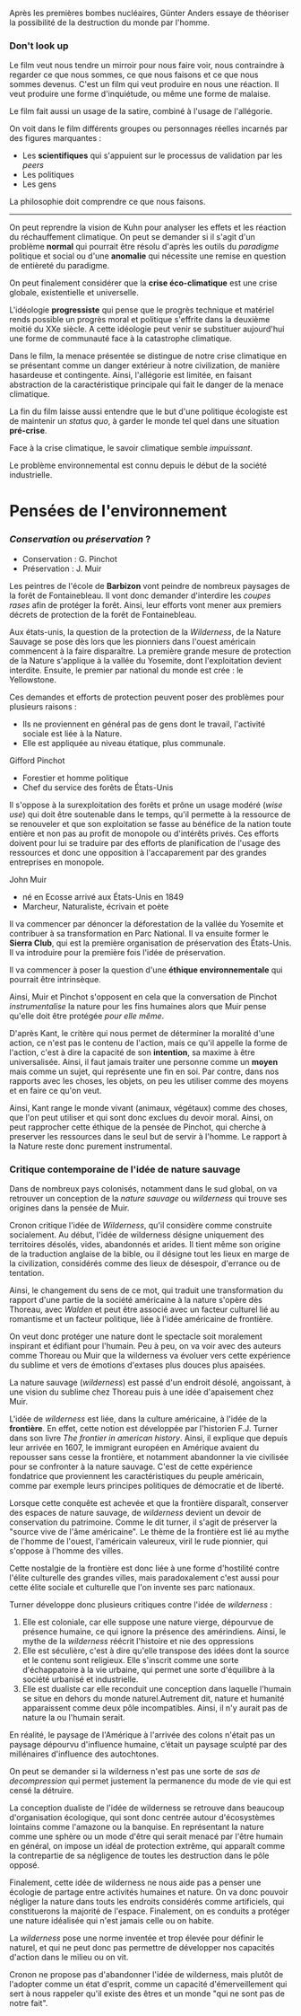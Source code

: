 Après les premières bombes nucléaires, Günter Anders essaye de théoriser la possibilité de la destruction du monde par l'homme. 

### Don't look up

Le film veut nous tendre un mirroir pour nous faire voir, nous contraindre à regarder ce que nous sommes, ce que nous faisons et ce que nous sommes devenus. C'est un film qui veut produire en nous une réaction. Il veut produire une forme d'inquiétude, ou même une forme de malaise.

Le film fait aussi un usage de la satire, combiné à l'usage de l'allégorie.

On voit dans le film différents groupes ou personnages réelles incarnés par des figures marquantes : 
 - Les **scientifiques** qui s'appuient sur le processus de validation par les *peers*
 - Les politiques
 - Les gens

La philosophie doit comprendre ce que nous faisons.

---

On peut reprendre la vision de Kuhn pour analyser les effets et les réaction du réchauffement climatique. On peut se demander si il s'agit d'un problème **normal** qui pourrait être résolu d'après les outils du *paradigme* politique et social ou d'une **anomalie** qui nécessite une remise en question de entièreté du paradigme.

On peut finalement considérer que la **crise éco-climatique** est une crise globale, existentielle et universelle.

L'idéologie **progressiste** qui pense que le progrès technique et matériel rends possible un progrès moral et politique s'effrite dans la deuxième moitié du XXe siècle. A cette idéologie peut venir se substituer aujourd'hui une forme de communauté face à la catastrophe climatique.

Dans le film, la menace présentée se distingue de notre crise climatique en se présentant comme un danger extérieur à notre civilization, de manière hasardeuse et contingente. Ainsi, l'allégorie est limitée, en faisant abstraction de la caractéristique principale qui fait le danger de la menace climatique.

La fin du film laisse aussi entendre que le but d'une politique écologiste est de maintenir un *status quo*, à garder le monde tel quel dans une situation **pré-crise**.

Face à la crise climatique, le savoir climatique semble *impuissant*.

Le problème environnemental est connu depuis le début de la société industrielle.

# Pensées de l'environnement

### *Conservation* ou *préservation* ?

 - Conservation : G. Pinchot
 - Préservation : J. Muir

Les peintres de l'école de **Barbizon** vont peindre de nombreux paysages de la forêt de Fontainebleau. Il vont donc demander d'interdire les *coupes rases* afin de protéger la forêt. Ainsi, leur efforts vont mener aux premiers décrets de protection de la forêt de Fontainebleau.

Aux états-unis, la question de la protection de la *Wilderness*, de la Nature Sauvage se pose dès lors que les pionniers dans l'ouest américain commencent à la faire disparaître. La première grande mesure de protection de la Nature s'applique à la vallée du Yosemite, dont l'exploitation devient interdite. Ensuite, le premier par national du monde est crée : le Yellowstone.

Ces demandes et efforts de protection peuvent poser des problèmes pour plusieurs raisons :
 - Ils ne proviennent en général pas de gens dont le travail, l'activité sociale est liée à la Nature.
 - Elle est appliquée au niveau étatique, plus communale.

Gifford Pinchot 
 - Forestier et homme politique
 - Chef du service des forêts de États-Unis

Il s'oppose à la surexploitation des forêts et prône un usage modéré (*wise use*) qui doit être soutenable dans le temps, qu'il permette à la ressource de se renouveler et que son exploitation se fasse au bénéfice de la nation toute entière et non pas au profit de monopole ou d'intérêts privés. Ces efforts doivent pour lui se traduire par des efforts de planification de l'usage des ressources et donc une opposition à l'accaparement par des grandes entreprises en monopole. 

John Muir
 - né en Ecosse arrivé aux États-Unis en 1849
 - Marcheur, Naturaliste, écrivain et poète

Il va commencer par dénoncer la déforestation de la vallée du Yosemite et contribuer à sa transformation en Parc National. Il va ensuite former le **Sierra Club**, qui est la première organisation de préservation des États-Unis. Il va introduire pour la première fois l'idée de préservation.

Il va commencer à poser la question d'une **éthique environnementale** qui pourrait être intrinsèque. 

Ainsi, Muir et Pinchot s'opposent en cela que la conversation de Pinchot *instrumentalise* la nature pour les fins humaines alors que Muir pense qu'elle doit être protégée *pour elle même*.

D'après Kant, le critère qui nous permet de déterminer la moralité d'une action, ce n'est pas le contenu de l'action, mais ce qu'il appelle la forme de l'action, c'est à dire la capacité de son **intention**, sa maxime à être universalisée. Ainsi, il faut jamais traiter une personne comme un **moyen** mais comme un sujet, qui représente une fin en soi. Par contre, dans nos rapports avec les choses, les objets, on peu les utiliser comme des moyens et en faire ce qu'on veut.

Ainsi, Kant range le monde vivant (animaux, végétaux) comme des choses, que l'on peut utiliser et qui sont donc exclues du devoir moral. Ainsi, on peut rapprocher cette éthique de la pensée de Pinchot, qui cherche à preserver les ressources dans le seul but de servir à l'homme. Le rapport à la Nature reste donc purement instrumental.

### Critique contemporaine de l'idée de nature sauvage

Dans de nombreux pays colonisés, notamment dans le sud global, on va retrouver un conception de la *nature sauvage* ou *wilderness* qui trouve ses origines dans la pensée de Muir.

Cronon critique l'idée de *Wilderness*, qu'il considère comme construite socialement. Au début, l'idée de wilderness désigne uniquement des territoires désolés, vides, abandonnés et arides. Il tient même son origine de la traduction anglaise de la bible, ou il désigne tout les lieux en marge de la civilization, considérés comme des lieux de désespoir, d'errance ou de tentation. 

Ainsi, le changement du sens de ce mot, qui traduit une transformation du rapport d'une partie de la société américaine à la nature s'opère dès Thoreau, avec *Walden* et peut être associé avec un facteur culturel lié au romantisme et un facteur politique, liée à l'idée américaine de frontière.

On veut donc protéger une nature dont le spectacle soit moralement inspirant et édifiant pour l'humain. Peu à peu, on va voir avec des auteurs comme Thoreau ou Muir que la wilderness va évoluer vers cette expérience du sublime et vers de émotions d'extases plus douces plus apaisées. 

La nature sauvage (*wilderness*) est passé d'un endroit désolé, angoissant, à une vision du sublime chez Thoreau puis à une idée d'apaisement chez Muir. 

L'idée de *wilderness* est liée, dans la culture américaine, à l'idée de la **frontière**. En effet, cette notion est développée par l'historien F.J. Turner dans son livre *The frontier in american history*. Ainsi, il explique que depuis leur arrivée en 1607, le immigrant européen en Amérique avaient du repousser sans cesse la frontière, et notamment abandonner la vie civilisée pour se confronter à la nature sauvage. C'est de cette expérience fondatrice que proviennent les caractéristiques du peuple américain, comme par exemple leurs principes politiques de démocratie et de liberté.

Lorsque cette conquête est achevée et que la frontière disparaît, conserver des espaces de nature sauvage, de *wilderness* devient un devoir de conservation du patrimoine. Comme le dit turner, il s'agit de préserver la "source vive de l'âme américaine". Le thème de la frontière est lié au mythe de l'homme de l'ouest, l'américain valeureux, viril le rude pionnier, qui s'oppose à l'homme des villes.

Cette nostalgie de la frontière est donc liée à une forme d'hostilité contre l'élite culturelle des grandes villes, mais paradoxalement c'est aussi pour cette élite sociale et culturelle que l'on invente ses parc nationaux.

Turner développe donc plusieurs critiques contre l'idée de *wilderness* :
 1. Elle est coloniale, car elle suppose une nature vierge, dépourvue de présence humaine, ce qui ignore la présence des amérindiens. Ainsi, le mythe de la *wilderness* réécrit l'histoire et nie des oppressions
 2. Elle est séculière, c'est à dire qu'elle transpose des idées dont la source et le contenu sont religieux. Elle s'inscrit comme une sorte d'échappatoire à la vie urbaine, qui permet une sorte d'équilibre à la société urbanisé et industrielle.
 3. Elle est dualiste car elle reconduit une conception dans laquelle l'humain se situe en dehors du monde naturel.Autrement dit, nature et humanité apparaissent comme deux pôle incompatibles. Ainsi, il n'y aurait pas de nature la ou l'humain serait.

En réalité, le paysage de l'Amérique à l'arrivée des colons n'était pas un paysage dépourvu d'influence humaine, c’était un paysage sculpté par des millénaires d'influence des autochtones. 

On peut se demander si la wilderness n'est pas une sorte de *sas de decompression* qui permet justement la permanence du mode de vie qui est censé la détruire.

La conception dualiste de l'idée de wilderness se retrouve dans beaucoup d'organisation écologique, qui sont donc centrée autour d'écosystèmes lointains comme l'amazone ou la banquise. En représentant la nature comme une sphère ou un mode d'être qui serait menacé par l'être humain en général, on impose un idéal de protection extrême, qui apparaît comme la contrepartie de sa négligence de toutes les destruction dans le pôle opposé.

Finalement, cette idée de wilderness ne nous aide pas a penser une écologie de partage entre activités humaines et nature. On va donc pouvoir négliger la nature dans touts les endroits considérés comme artificiels, qui constituerons la majorité de l'espace. Finalement, on es conduits a protéger une nature idéalisée qui n'est jamais celle ou on habite.

La *wilderness* pose une norme inventée et trop élevée pour définir le naturel, et qui ne peut donc pas permettre de développer nos capacités d'action dans le milieu ou on vit.

Cronon ne propose pas d'abandonner l'idée de wilderness, mais plutôt de l'adopter comme un état d'esprit, comme un capacité d'émerveillement qui sert à nous rappeler qu'il existe des êtres et un monde "qui ne sont pas de notre fait".

